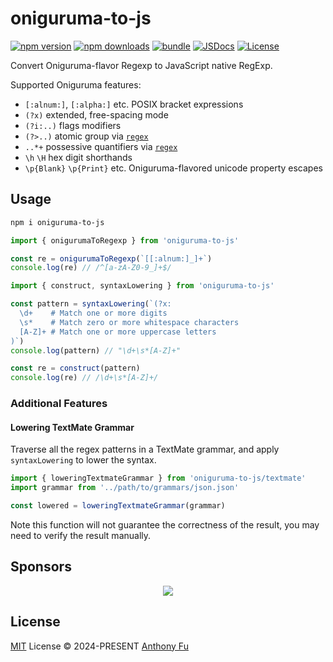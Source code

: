 # oniguruma-to-js

[![npm version][npm-version-src]][npm-version-href]
[![npm downloads][npm-downloads-src]][npm-downloads-href]
[![bundle][bundle-src]][bundle-href]
[![JSDocs][jsdocs-src]][jsdocs-href]
[![License][license-src]][license-href]

Convert Oniguruma-flavor Regexp to JavaScript native RegExp.

Supported Oniguruma features:

- `[:alnum:]`, `[:alpha:]` etc. POSIX bracket expressions
- `(?x)` extended, free-spacing mode
- `(?i:..)` flags modifiers
- `(?>..)` atomic group via [`regex`](https://github.com/slevithan/regex)
- `..*+` possessive quantifiers via [`regex`](https://github.com/slevithan/regex)
- `\h` `\H` hex digit shorthands
- `\p{Blank}` `\p{Print}` etc. Oniguruma-flavored unicode property escapes

## Usage

```bash
npm i oniguruma-to-js
```

```ts
import { onigurumaToRegexp } from 'oniguruma-to-js'

const re = onigurumaToRegexp(`[[:alnum:]_]+`)
console.log(re) // /^[a-zA-Z0-9_]+$/
```

```ts
import { construct, syntaxLowering } from 'oniguruma-to-js'

const pattern = syntaxLowering(`(?x:
  \d+    # Match one or more digits
  \s*    # Match zero or more whitespace characters
  [A-Z]+ # Match one or more uppercase letters
)`)
console.log(pattern) // "\d+\s*[A-Z]+"

const re = construct(pattern)
console.log(re) // /\d+\s*[A-Z]+/
```

### Additional Features

#### Lowering TextMate Grammar

Traverse all the regex patterns in a TextMate grammar, and apply `syntaxLowering` to lower the syntax.

```ts
import { loweringTextmateGrammar } from 'oniguruma-to-js/textmate'
import grammar from '../path/to/grammars/json.json'

const lowered = loweringTextmateGrammar(grammar)
```

Note this function will not guarantee the correctness of the result, you may need to verify the result manually.

## Sponsors

<p align="center">
  <a href="https://cdn.jsdelivr.net/gh/antfu/static/sponsors.svg">
    <img src='https://cdn.jsdelivr.net/gh/antfu/static/sponsors.svg'/>
  </a>
</p>

## License

[MIT](./LICENSE) License © 2024-PRESENT [Anthony Fu](https://github.com/antfu)

<!-- Badges -->

[npm-version-src]: https://img.shields.io/npm/v/oniguruma-to-js?style=flat&colorA=080f12&colorB=1fa669
[npm-version-href]: https://npmjs.com/package/oniguruma-to-js
[npm-downloads-src]: https://img.shields.io/npm/dm/oniguruma-to-js?style=flat&colorA=080f12&colorB=1fa669
[npm-downloads-href]: https://npmjs.com/package/oniguruma-to-js
[bundle-src]: https://img.shields.io/bundlephobia/minzip/oniguruma-to-js?style=flat&colorA=080f12&colorB=1fa669&label=minzip
[bundle-href]: https://bundlephobia.com/result?p=oniguruma-to-js
[license-src]: https://img.shields.io/github/license/antfu/oniguruma-to-js.svg?style=flat&colorA=080f12&colorB=1fa669
[license-href]: https://github.com/antfu/oniguruma-to-js/blob/main/LICENSE
[jsdocs-src]: https://img.shields.io/badge/jsdocs-reference-080f12?style=flat&colorA=080f12&colorB=1fa669
[jsdocs-href]: https://www.jsdocs.io/package/oniguruma-to-js
